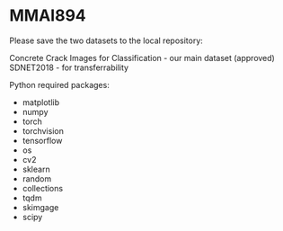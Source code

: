 # MMAI894
Please save the two datasets to the local repository:

Concrete Crack Images for Classification - our main dataset (approved)
SDNET2018 - for transferrability

Python required packages:

- matplotlib
- numpy
- torch
- torchvision
- tensorflow
- os
- cv2
- sklearn
- random
- collections
- tqdm
- skimgage
- scipy
